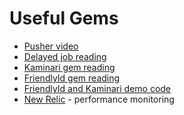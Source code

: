 # Useful Gems

  * [Pusher video][pusher]
  * [Delayed job reading][delayed-job]
  * [Kaminari gem reading][kaminari]
  * [FriendlyId gem reading][friendly-id]
  * [FriendlyId and Kaminari demo code][code-demo]
  * [New Relic][new-relic] - performance monitoring

[pusher]: https://vimeo.com/164515140
[delayed-job]: ./useful_gems/delayed-job.md
[kaminari]: ./useful_gems/kaminari.md
[friendly-id]: ./useful_gems/friendly-id.md
[code-demo]: https://github.com/appacademy/friendly-kaminari-demo
[new-relic]: https://github.com/newrelic/rpm
